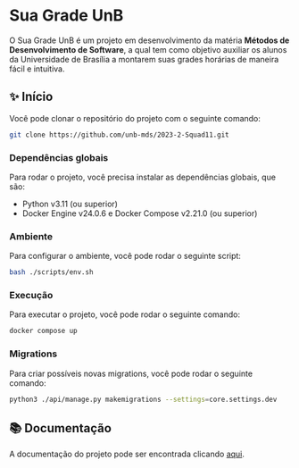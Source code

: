 # Sua Grade UnB

O Sua Grade UnB é um projeto em desenvolvimento da matéria **Métodos de Desenvolvimento de Software**, a qual tem como objetivo auxiliar os alunos da Universidade de Brasília a montarem suas grades horárias de maneira fácil e intuitiva.

## ✨ Início

Você pode clonar o repositório do projeto com o seguinte comando:

```bash
git clone https://github.com/unb-mds/2023-2-Squad11.git
```

### Dependências globais

Para rodar o projeto, você precisa instalar as dependências globais, que são:

- Python v3.11 (ou superior)
- Docker Engine v24.0.6 e Docker Compose v2.21.0 (ou superior)

### Ambiente

Para configurar o ambiente, você pode rodar o seguinte script:

```bash
bash ./scripts/env.sh
```

### Execução

Para executar o projeto, você pode rodar o seguinte comando:

```bash
docker compose up
```

### Migrations

Para criar possíveis novas migrations, você pode rodar o seguinte comando:

```bash
python3 ./api/manage.py makemigrations --settings=core.settings.dev
```

## 📚 Documentação

A documentação do projeto pode ser encontrada clicando [aqui](https://unb-mds.github.io/2023-2-Squad11/).
